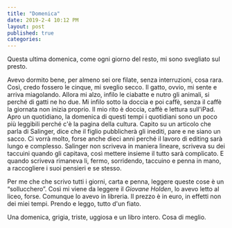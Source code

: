 ```yaml
---
title: "Domenica"
date: 2019-2-4 10:12 PM
layout: post
published: true
categories:
---
```


Questa ultima domenica, come ogni giorno del resto, mi sono svegliato sul presto.

<!-- more -->

Avevo dormito bene, per almeno sei ore filate, senza interruzioni, cosa rara. Così, credo fossero le cinque, mi sveglio secco.
Il gatto, ovvio, mi sente e arriva miagolando. Allora mi alzo, infilo le ciabatte e nutro gli animali, si perché di gatti ne ho due.
Mi infilo sotto la doccia e poi caffè, senza il caffè la giornata non inizia proprio. Il mio rito è doccia, caffè e lettura sull'iPad.
Apro un quotidiano, la domenica di questi tempi i quotidiani sono un poco più leggibili perché c'è la pagina della cultura. Capito su un articolo che parla di Salinger, dice che il figlio pubblicherà gli inediti, pare e ne siano un sacco. Ci vorrà molto, forse anche dieci anni perché il lavoro di editing sarà lungo e complesso.
Salinger non scriveva in maniera lineare, scriveva su dei taccuini quando gli capitava, così mettere insieme il tutto sarà complicato. E quando scriveva rimaneva li, fermo, sorridendo, taccuino e penna in mano, a raccogliere i suoi pensieri e se stesso.

Per me che che scrivo tutti i giorni, carta e penna, leggere queste cose è un “sollucchero”. Così mi viene da leggere il *Giovane Holden*, lo avevo letto al liceo, forse. Comunque lo avevo in libreria. Il prezzo è in euro, in effetti non dei miei tempi.
Prendo e leggo, tutto d'un fiato.

Una domenica, grigia, triste, uggiosa e un libro intero. Cosa di meglio.

